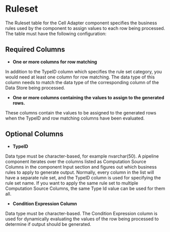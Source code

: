 
# Ruleset

The Ruleset table for the Cell Adapter component specifies the business rules used by the component to assign values to each row being processed. The table must have the following configuration:
<br/>

## Required Columns

*	**One or more columns for row matching**

In addition to the TypeID column which specifies the rule set category, you would need at least one column for row matching. The data type of this column needs to match the data type of the corresponding column of the Data Store being processed.

*	**One or more columns containing the values to assign to the generated rows.**

These columns contain the values to be assigned to the generated rows when the TypeID and row matching columns have been evaluated.
<br/>

## Optional Columns

*	**TypeID**  

Data type must be character-based, for example nvarchar(50).
A pipeline component iterates over the columns listed as Computation Source Columns in the component Input section and figures out which business rules to apply to generate output.
Normally, every column in the list will have a separate rule set, and the TypeID column is used for specifying the rule set name. If you want to apply the same rule set to multiple Computation Source Columns, the same Type Id value can be used for them all.

*	**Condition Expression Column** 

Data type must be character-based.
The Condition Expression column is used for dynamically evaluating the values of the row being processed to determine if output should be generated.
